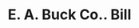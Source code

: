 ---
doi: 10.7916/D8378MPT
date_other: '1911'
date_other_textual: '1911'
form: printed ephemera
genre:
- Invoices
name:
- E. A. Buck Co.
object_in_context_url: https://biggert.cul.columbia.edu/items/view/ave_biggert_00524
subject_hierarchical_geographic:
- Worcester, Massachusetts, United States
subject_name:
- E. A. Buck Co.
title: E. A. Buck Co.. Bill
sort_title: E. A. Buck Co.. Bill
call_number: ave_biggert_00524
coordinates:
- 42.266666666666666,-71.8
pid: ave_biggert_00524
identifiers: ave_biggert_00524
thumbnail: https://derivativo-1.library.columbia.edu/iiif/2/ldpd:343608/full/!256,256/0/native.jpg
permalink: /biggert/ave_biggert_00524/
layout: iiif-image-page
---